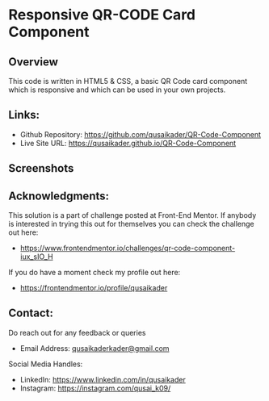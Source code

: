 # Responsive QR-CODE Card Component

## Overview
This code is written in HTML5 & CSS, a basic QR Code card component which is responsive and which can be used
in your own projects.

## Links:
- Github Repository: https://github.com/qusaikader/QR-Code-Component
- Live Site URL: https://qusaikader.github.io/QR-Code-Component

## Screenshots


## Acknowledgments:
This solution is a part of challenge posted at Front-End Mentor.
If anybody is interested in trying this out for themselves you can
check the challenge out here: 
- https://www.frontendmentor.io/challenges/qr-code-component-iux_sIO_H
  
If you do have a moment check my profile out here:
- https://frontendmentor.io/profile/qusaikader

## Contact:
Do reach out for any feedback or queries
- Email Address: qusaikaderkader@gmail.com
  
Social Media Handles:
- LinkedIn: https://www.linkedin.com/in/qusaikader
- Instagram:  https://instagram.com/qusai_k09/

 
